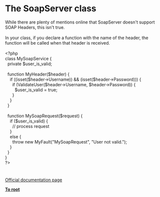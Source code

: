 # The SoapServer class




<div class="phpcode"><span class="html">
While there are plenty of mentions online that SoapServer doesn&apos;t support SOAP Headers, this isn&apos;t true.
<br>
<br>In your class, if you declare a function with the name of the header, the function will be called when that header is received.
<br>
<br><span class="default">&lt;?php
<br></span><span class="keyword">class </span><span class="default">MySoapService </span><span class="keyword">{
<br>&#xA0; private </span><span class="default">$user_is_valid</span><span class="keyword">;
<br>
<br>&#xA0; function </span><span class="default">MyHeader</span><span class="keyword">(</span><span class="default">$header</span><span class="keyword">) {
<br>&#xA0; &#xA0; if ((isset(</span><span class="default">$header</span><span class="keyword">-&gt;</span><span class="default">Username</span><span class="keyword">)) &amp;&amp; (isset(</span><span class="default">$header</span><span class="keyword">-&gt;</span><span class="default">Password</span><span class="keyword">))) {
<br>&#xA0; &#xA0; &#xA0; if (</span><span class="default">ValidateUser</span><span class="keyword">(</span><span class="default">$header</span><span class="keyword">-&gt;</span><span class="default">Username</span><span class="keyword">, </span><span class="default">$header</span><span class="keyword">-&gt;</span><span class="default">Password</span><span class="keyword">)) {
<br>&#xA0; &#xA0; &#xA0; &#xA0; </span><span class="default">$user_is_valid </span><span class="keyword">= </span><span class="default">true</span><span class="keyword">;
<br>&#xA0; &#xA0; &#xA0; }
<br>&#xA0; &#xA0; }
<br>&#xA0; }
<br>
<br>&#xA0; function </span><span class="default">MySoapRequest</span><span class="keyword">(</span><span class="default">$request</span><span class="keyword">) {
<br>&#xA0; &#xA0; if (</span><span class="default">$user_is_valid</span><span class="keyword">) {
<br>&#xA0; &#xA0; &#xA0; </span><span class="comment">// process request
<br>&#xA0; &#xA0; </span><span class="keyword">}
<br>&#xA0; &#xA0; else {
<br>&#xA0; &#xA0; &#xA0; throw new </span><span class="default">MyFault</span><span class="keyword">(</span><span class="string">&quot;MySoapRequest&quot;</span><span class="keyword">, </span><span class="string">&quot;User not valid.&quot;</span><span class="keyword">);
<br>&#xA0; &#xA0; }
<br>&#xA0; }
<br>}
<br></span><span class="default">?&gt;</span>
</span>
</div>
  

#

[Official documentation page](https://www.php.net/manual/en/class.soapserver.php)

**[To root](/README.md)**
